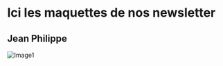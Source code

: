 # Ici les maquettes de nos newsletter


## Jean Philippe
![Image1](https://i.imgur.com/aQqQ38J.jpg "image1")
